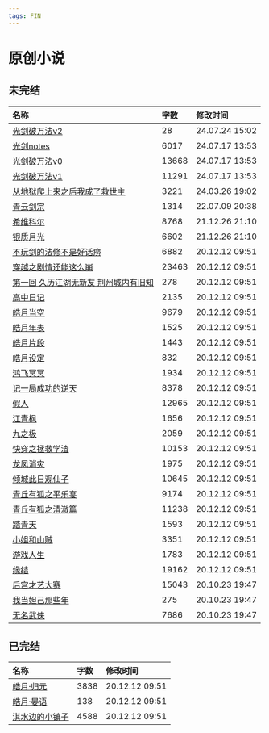 ```yaml
---
tags: FIN
---
```


# 原创小说

## 未完结

|名称|字数|修改时间|
|:-|:-|:-|
|[光剑破万法v2](光剑破万法v2.md)|28|24.07.24 15:02|
|[光剑notes](光剑notes.md)|6017|24.07.17 13:53|
|[光剑破万法v0](光剑破万法v0.md)|13668|24.07.17 13:53|
|[光剑破万法v1](光剑破万法v1.md)|11291|24.07.17 13:53|
|[从地狱爬上来之后我成了救世主](从地狱爬上来之后我成了救世主.md)|3221|24.03.26 19:02|
|[青云剑宗](青云剑宗.md)|1314|22.07.09 20:38|
|[希维科尔](希维科尔.md)|8768|21.12.26 21:10|
|[银质月光](银质月光.md)|6602|21.12.26 21:10|
|[不玩剑的法修不是好话痨](不玩剑的法修不是好话痨.md)|6882|20.12.12 09:51|
|[穿越之剧情还能这么崩](穿越之剧情还能这么崩.md)|23463|20.12.12 09:51|
|[第一回 久历江湖无新友 荆州城内有旧知](第一回%20久历江湖无新友%20荆州城内有旧知.md)|278|20.12.12 09:51|
|[高中日记](高中日记.md)|2135|20.12.12 09:51|
|[皓月当空](皓月当空.md)|9679|20.12.12 09:51|
|[皓月年表](皓月年表.md)|1525|20.12.12 09:51|
|[皓月片段](皓月片段.md)|1443|20.12.12 09:51|
|[皓月设定](皓月设定.md)|832|20.12.12 09:51|
|[鸿飞冥冥](鸿飞冥冥.md)|1934|20.12.12 09:51|
|[记一局成功的逆天](记一局成功的逆天.md)|8378|20.12.12 09:51|
|[假人](假人.md)|12965|20.12.12 09:51|
|[江青枫](江青枫.md)|1656|20.12.12 09:51|
|[九之极](九之极.md)|2059|20.12.12 09:51|
|[快穿之拯救学渣](快穿之拯救学渣.md)|10153|20.12.12 09:51|
|[龙凤消灾](龙凤消灾.md)|1975|20.12.12 09:51|
|[倾城此日观仙子](倾城此日观仙子.md)|10645|20.12.12 09:51|
|[青丘有狐之平乐宴](青丘有狐之平乐宴.md)|9174|20.12.12 09:51|
|[青丘有狐之清澈篇](青丘有狐之清澈篇.md)|11238|20.12.12 09:51|
|[踏青天](踏青天.md)|1593|20.12.12 09:51|
|[小姐和山贼](小姐和山贼.md)|3351|20.12.12 09:51|
|[游戏人生](游戏人生.md)|1783|20.12.12 09:51|
|[缘结](缘结.md)|19162|20.12.12 09:51|
|[后宫才艺大赛](后宫才艺大赛.md)|15043|20.10.23 19:47|
|[我当妲己那些年](我当妲己那些年.md)|275|20.10.23 19:47|
|[无名武侠](无名武侠.md)|7686|20.10.23 19:47|

## 已完结

|名称|字数|修改时间|
|:-|:-|:-|
|[皓月·归元](皓月·归元.md)|3838|20.12.12 09:51|
|[皓月·晏语](皓月·晏语.md)|138|20.12.12 09:51|
|[淇水边的小镇子](淇水边的小镇子.md)|4588|20.12.12 09:51|
